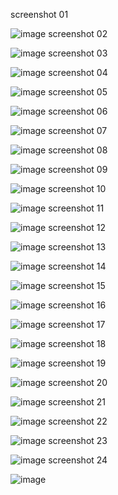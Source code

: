 screenshot 01

![image](https://github.com/user-attachments/assets/f0c69211-26f8-40d4-a912-978ca23def1f)
screenshot 02

![image](https://github.com/user-attachments/assets/7ed115bf-0380-428e-9b13-eff78700ade7)
screenshot 03

![image](https://github.com/user-attachments/assets/17961a89-e1fe-47ec-a59e-ab7f46573821)
screenshot 04

![image](https://github.com/user-attachments/assets/e75b0a8b-31c8-4e3d-9b59-bd86e76dfe1e)
screenshot 05

![image](https://github.com/user-attachments/assets/ec0ec7f1-3546-4005-8929-6d32220c7b90)
screenshot 06

![image](https://github.com/user-attachments/assets/f58395e5-4a3d-4a5a-9d3c-589442688b40)
screenshot 07

![image](https://github.com/user-attachments/assets/0f6767bd-4bc7-4abc-9ec9-bbb6a573dccf)
screenshot 08

![image](https://github.com/user-attachments/assets/364c3782-c5a0-4188-93cf-362d0fa2f3e4)
screenshot 09

![image](https://github.com/user-attachments/assets/74d81b18-9fca-49c7-879a-0993f068a1d8)
screenshot 10

![image](https://github.com/user-attachments/assets/f19b73c9-d316-4e61-a128-bd5730f0e21c)
screenshot 11

![image](https://github.com/user-attachments/assets/23b2d86a-fa9a-4ae9-a072-40255708654e)
screenshot 12

![image](https://github.com/user-attachments/assets/8be19617-a6e9-40e1-94d6-1bbd313af0e1)
screenshot 13

![image](https://github.com/user-attachments/assets/335e0bea-c03b-4391-8c95-88c1b8b5e5c6)
screenshot 14

![image](https://github.com/user-attachments/assets/0837e126-db61-48a9-8e57-98b11f8ae4ae)
screenshot 15

![image](https://github.com/user-attachments/assets/328fa9f6-201b-4ee7-8887-7aa06931ad6d)
screenshot 16

![image](https://github.com/user-attachments/assets/686fcd2c-a98c-41f6-8f19-c8670fa40e81)
screenshot 17

![image](https://github.com/user-attachments/assets/44e3d55d-186f-4a0b-af22-79a6fb2c7795)
screenshot 18

![image](https://github.com/user-attachments/assets/2a6c2c29-3287-4b7d-9002-96aa3e30d8dc)
screenshot 19

![image](https://github.com/user-attachments/assets/90527f04-dc95-4790-8269-e896d79502c9)
screenshot 20

![image](https://github.com/user-attachments/assets/e57f52e7-5359-4f57-a69f-b3cbd3e3f86d)
screenshot 21

![image](https://github.com/user-attachments/assets/ba1f2154-74b7-4ced-86d3-d1dadde62508)
screenshot 22

![image](https://github.com/user-attachments/assets/6a9dd57e-cc64-411f-a888-2e21fc28ff06)
screenshot 23

![image](https://github.com/user-attachments/assets/b3a3b549-e339-46fa-9ba4-989b1a2741fa)
screenshot 24

![image](https://github.com/user-attachments/assets/4bdfaf58-8f40-41e2-8e2e-4a5b196fe27b)

